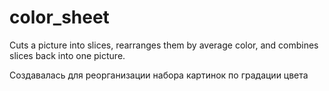 # color_sheet
Cuts a picture into slices, rearranges them by average color, and combines slices back into one picture.

Создавалась для реорганизации набора картинок по градации цвета
